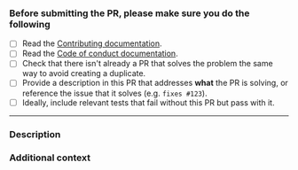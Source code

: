 <!-- Thank you for contributing! -->

### Before submitting the PR, please make sure you do the following

- [ ] Read the [Contributing documentation](https://github.com/tmc/langchaingo/blob/main/CONTRIBUTING.md).
- [ ] Read the [Code of conduct documentation](https://github.com/tmc/langchaingo/blob/main/CODE_OF_CONDUCT.md).
- [ ] Check that there isn't already a PR that solves the problem the same way to avoid creating a duplicate.
- [ ] Provide a description in this PR that addresses **what** the PR is solving, or reference the issue that it solves (e.g. `fixes #123`).
- [ ] Ideally, include relevant tests that fail without this PR but pass with it.

---

### Description

<!-- Please insert your description here and provide especially info about the "what" this PR is solving -->

### Additional context

<!-- e.g. is there anything you'd like reviewers to focus on? -->

